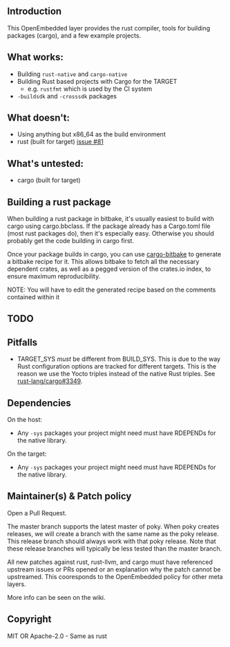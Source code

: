 ## Introduction

This OpenEmbedded layer provides the rust compiler, tools for building packages
(cargo), and a few example projects.

## What works:

 - Building `rust-native` and `cargo-native`
 - Building Rust based projects with Cargo for the TARGET
   - e.g. `rustfmt` which is used by the CI system
 - `-buildsdk` and `-crosssdk` packages

## What doesn't:

 - Using anything but x86_64 as the build environment
 - rust (built for target) [issue #81](https://github.com/meta-rust/meta-rust/issues/81)

## What's untested:

 - cargo (built for target)


## Building a rust package

When building a rust package in bitbake, it's usually easiest to build with
cargo using cargo.bbclass.  If the package already has a Cargo.toml file (most
rust packages do), then it's especially easy.  Otherwise you should probably
get the code building in cargo first.

Once your package builds in cargo, you can use
[cargo-bitbake](https://github.com/meta-rust/cargo-bitbake) to generate a bitbake
recipe for it.  This allows bitbake to fetch all the necessary dependent
crates, as well as a pegged version of the crates.io index, to ensure maximum
reproducibility.

NOTE: You will have to edit the generated recipe based on the comments
contained within it

## TODO

## Pitfalls

 - TARGET_SYS _must_ be different from BUILD_SYS. This is due to the way Rust configuration options are tracked for different targets. This is the reason we use the Yocto triples instead of the native Rust triples. See [rust-lang/cargo#3349](https://github.com/rust-lang/cargo/issues/3349).

## Dependencies

On the host:
 - Any `-sys` packages your project might need must have RDEPENDs for
 the native library.

On the target:
 - Any `-sys` packages your project might need must have RDEPENDs for
 the native library.

## Maintainer(s) & Patch policy

Open a Pull Request.

The master branch supports the latest master of poky. When poky creates releases, we will create a branch with the same name as the poky release. This release branch should always work with that poky release. Note that these release branches will typically be less tested than the master branch.

All new patches against rust, rust-llvm, and cargo must have referenced
upstream issues or PRs opened or an explanation why the patch cannot be
upstreamed. This cooresponds to the OpenEmbedded policy for other meta layers.

More info can be seen on the wiki.

## Copyright

MIT OR Apache-2.0 - Same as rust

